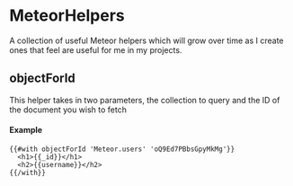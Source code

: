 # MeteorHelpers
A collection of useful Meteor helpers which will grow over time as I create ones that feel are useful for me in my projects.

## objectForId
This helper takes in two parameters, the collection to query and the ID of the document you wish to fetch

#### Example

```
{{#with objectForId 'Meteor.users' 'oQ9Ed7PBbsGpyMkMg'}}
  <h1>{{_id}}</h1>
  <h2>{{username}}</h2>
{{/with}}
```
